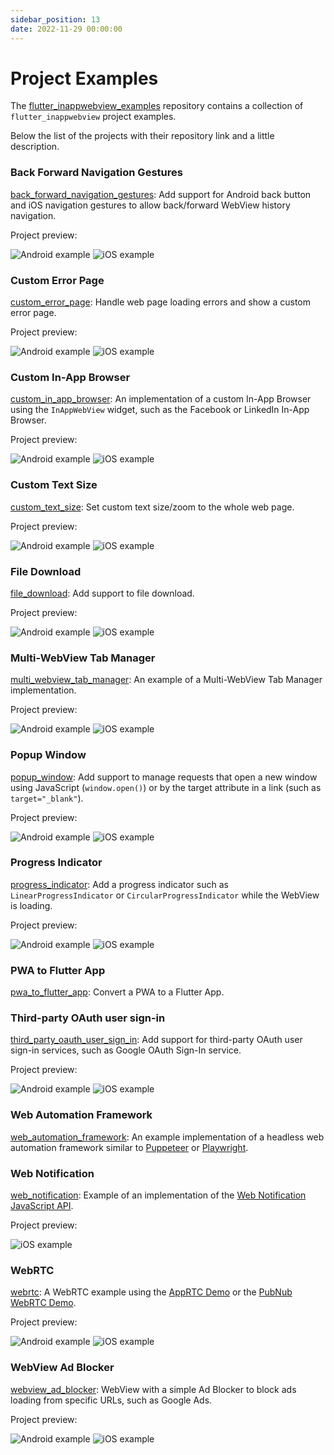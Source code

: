 ```yaml
---
sidebar_position: 13
date: 2022-11-29 00:00:00
---
```


# Project Examples

The [flutter_inappwebview_examples](https://github.com/pichillilorenzo/flutter_inappwebview_examples) repository
contains a collection of `flutter_inappwebview` project examples.

Below the list of the projects with their repository link and a little description.

### Back Forward Navigation Gestures

[back_forward_navigation_gestures](https://github.com/pichillilorenzo/flutter_inappwebview_examples/tree/main/back_forward_navigation_gestures/):
Add support for Android back button and iOS navigation gestures to allow back/forward WebView history navigation.

Project preview:

![Android example](https://user-images.githubusercontent.com/5956938/204133861-98f346bd-3289-42f0-8172-6895b20a154d.gif)
![iOS example](https://user-images.githubusercontent.com/5956938/204133869-3f8908d2-c0d9-4f72-adf9-82169ad2e51d.gif)

### Custom Error Page

[custom_error_page](https://github.com/pichillilorenzo/flutter_inappwebview_examples/tree/main/custom_error_page/):
Handle web page loading errors and show a custom error page.

Project preview:

![Android example](https://user-images.githubusercontent.com/5956938/204768182-08feb916-111e-43e1-8487-ae3b3ae5e709.gif)
![iOS example](https://user-images.githubusercontent.com/5956938/204768194-ac1a0cf2-8233-4b3c-a590-4f517d73462b.gif)

### Custom In-App Browser

[custom_in_app_browser](https://github.com/pichillilorenzo/flutter_inappwebview_examples/tree/main/custom_in_app_browser/):
An implementation of a custom In-App Browser using the `InAppWebView` widget, such as the Facebook or LinkedIn In-App
Browser.

Project preview:

![Android example](https://user-images.githubusercontent.com/5956938/204404164-db85f006-91e2-470f-8720-a34053a45af5.gif)
![iOS example](https://user-images.githubusercontent.com/5956938/204404181-262906b6-969c-4f64-896f-ba23ac0a2c73.gif)

### Custom Text Size

[custom_text_size](https://github.com/pichillilorenzo/flutter_inappwebview_examples/tree/main/custom_text_size/): Set
custom text size/zoom to the whole web page.

Project preview:

![Android example](https://user-images.githubusercontent.com/5956938/204678930-99898f16-7f1f-43cd-b5fd-0deb54a4193a.gif)
![iOS example](https://user-images.githubusercontent.com/5956938/204678945-1a53f55e-f9c2-451a-9942-bb4fb14c2788.gif)

### File Download

[file_download](https://github.com/pichillilorenzo/flutter_inappwebview_examples/tree/main/file_download/): Add support
to file download.

Project preview:

![Android example](https://user-images.githubusercontent.com/5956938/204311588-dbfcf300-b199-40e4-8044-759d35621d2a.gif)
![iOS example](https://user-images.githubusercontent.com/5956938/204311622-d0615808-9565-48d1-9cf9-1339fba7c151.gif)

### Multi-WebView Tab Manager

[multi_webview_tab_manager](https://github.com/pichillilorenzo/flutter_inappwebview_examples/tree/main/multi_webview_tab_manager): An example of a Multi-WebView Tab Manager implementation.

Project preview:

![Android example](https://user-images.githubusercontent.com/5956938/205614782-cb3ae2db-870c-4dd6-9ef9-f9c222e8a2ae.gif)
![iOS example](https://user-images.githubusercontent.com/5956938/205614819-a6b781c8-ad52-462e-afb2-5721ab11eb2c.gif)

### Popup Window

[popup_window](https://github.com/pichillilorenzo/flutter_inappwebview_examples/tree/main/popup_window): Add support to manage requests that open a new window using JavaScript (`window.open()`) or by the target attribute in a link (such as `target="_blank"`).

Project preview:

![Android example](https://user-images.githubusercontent.com/5956938/205492125-a307b986-9a1f-46ce-a26b-1eb996b96640.gif)
![iOS example](https://user-images.githubusercontent.com/5956938/205492127-1a32cd27-e0f5-4eb5-959e-88c56d93a383.gif)

### Progress Indicator

[progress_indicator](https://github.com/pichillilorenzo/flutter_inappwebview_examples/tree/main/progress_indicator): Add a progress indicator such as `LinearProgressIndicator` or `CircularProgressIndicator` while the WebView is loading.

Project preview:

![Android example](https://user-images.githubusercontent.com/5956938/205489889-7a3885a4-b49e-44d7-826b-5bdcad1d945f.gif)
![iOS example](https://user-images.githubusercontent.com/5956938/205489891-db780f1d-fde3-4851-bd9d-9d3edfd0401b.gif)

### PWA to Flutter App

[pwa_to_flutter_app](https://github.com/pichillilorenzo/flutter_inappwebview_examples/tree/main/pwa_to_flutter_app/):
Convert a PWA to a Flutter App.

### Third-party OAuth user sign-in

[third_party_oauth_user_sign_in](https://github.com/pichillilorenzo/flutter_inappwebview_examples/tree/main/third_party_oauth_user_sign_in/):
Add support for third-party OAuth user sign-in services, such as Google OAuth Sign-In service.

Project preview:

![Android example](https://user-images.githubusercontent.com/5956938/204262729-f5921f45-e65d-4b8a-ae63-9a989923f63f.gif)
![iOS example](https://user-images.githubusercontent.com/5956938/204262731-203e98ae-699d-455b-9ba1-8b3930c9b048.gif)

### Web Automation Framework

[web_automation_framework](https://github.com/pichillilorenzo/flutter_inappwebview_examples/tree/main/web_automation_framework/):
An example implementation of a headless web automation framework similar
to [Puppeteer](https://github.com/puppeteer/puppeteer) or [Playwright](https://github.com/microsoft/playwright).

### Web Notification

[web_notification](https://github.com/pichillilorenzo/flutter_inappwebview_examples/tree/main/web_notification/):
Example of an implementation of
the [Web Notification JavaScript API](https://developer.mozilla.org/en-US/docs/Web/API/Notifications_API).

Project preview:

![iOS example](https://user-images.githubusercontent.com/5956938/203871695-7e183f76-36b3-4c5e-bb8f-a4581feb6391.gif)

### WebRTC

[webrtc](https://github.com/pichillilorenzo/flutter_inappwebview_examples/tree/main/webrtc/): A WebRTC example using
the [AppRTC Demo](https://apprtc.webrtcserver.cn/) or
the [PubNub WebRTC Demo](https://www.pubnub.com/developers/demos/webrtc/launch/).

Project preview:

![Android example](https://user-images.githubusercontent.com/5956938/205338621-62ad5d89-d572-420c-8743-58ed0ac4b56f.gif)
![iOS example](https://user-images.githubusercontent.com/5956938/205338702-6d5913c9-1708-47df-acd9-ab91f2f2758b.gif)

### WebView Ad Blocker

[webview_ad_blocker](https://github.com/pichillilorenzo/flutter_inappwebview_examples/tree/main/webview_ad_blocker/):
WebView with a simple Ad Blocker to block ads loading from specific URLs, such as Google Ads.

Project preview:

![Android example](https://user-images.githubusercontent.com/5956938/204134957-ebb431d4-4e7c-4839-96e6-73bc74db476f.gif)
![iOS example](https://user-images.githubusercontent.com/5956938/204134939-3a490f0b-c603-4cf2-bcfd-d474f9dbf75f.gif)
